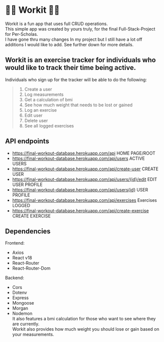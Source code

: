 # 🏋🏼 Workit 💪🏽
Workit is a fun app that uses full CRUD operations. <br/>
This simple app was created by yours truly, for the final Full-Stack-Project for Per-Scholas.<br/>
I have gone thru many changes In my project but I still have a lot off additions I would like to add. See further down for more details.<br/>

## Workit is an exercise tracker for individuals who would like to track their time being active.

Individuals who sign up for the tracker will be able to do the following:<br/>

> 1. Create a user<br/>
> 2. Log measurements<br/>
> 3. Get a calculation of bmi<br/>
> 4. See how much weight that needs to be lost or gained<br/>
> 5. Log an exercise<br/>
> 6. Edit user <br/>
> 7. Delete user <br/>
> 8. See all logged exercises

## API endpoints
* https://final-workout-database.herokuapp.com/api               HOME PAGE/ROOT
* https://final-workout-database.herokuapp.com/api/users         ACTIVE USERS 
* https://final-workout-database.herokuapp.com/api/create-user   CREATE USER
* https://final-workout-database.herokuapp.com/api/users/{id}/edit  EDIT USER PROFILE
* https://final-workout-database.herokuapp.com/api/users{id}      USER PROFILE  
* https://final-workout-database.herokuapp.com/api/exercises       Exercises LOGGED 
* https://final-workout-database.herokuapp.com/api/create-exercise  CREATE EXERCISE

## Dependencies
Frontend:<br/>
* Axios
* React v18
* React-Router
* React-Router-Dom

Backend:<br/>
* Cors
* Dotenv
* Express
* Mongoose
* Morgan
* Nodemon
<br/> It also features a bmi calculation for those who want to see where they are currently.<br/> Workit also provides how much weight you should lose or gain based on your measurements.<br/>
